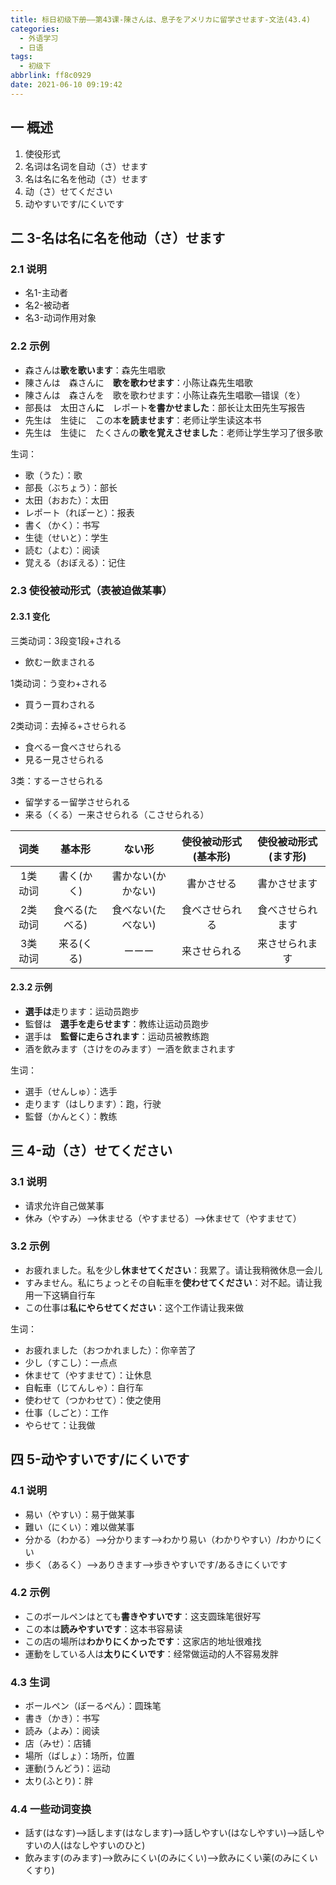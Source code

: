 ```yaml
---
title: 标日初级下册——第43课-陳さんは、息子をアメリカに留学させます-文法(43.4)
categories:
  - 外语学习
  - 日语
tags:
  - 初级下
abbrlink: ff8c0929
date: 2021-06-10 09:19:42
---
```

## 一 概述

1. 使役形式
2. 名词は名词を自动（さ）せます
3. 名は名に名を他动（さ）せます
4. 动（さ）せてください
5. 动やすいです/にくいです

<!--more-->

## 二 3-名は名に名を他动（さ）せます

### 2.1 说明

* 名1-主动者
* 名2-被动者
* 名3-动词作用对象

### 2.2 示例

* 森さんは**歌を歌います**：森先生唱歌
* 陳さんは　森さんに　**歌を歌わせます**：小陈让森先生唱歌
* 陳さんは　森さんを　歌を歌わせます：小陈让森先生唱歌—错误（を）
* 部長は　太田さん**に**　レポート**を書かせました**：部长让太田先生写报告
* 先生は　生徒に　この本**を読ませます**：老师让学生读这本书
* 先生は　生徒に　たくさんの**歌を覚えさせました**：老师让学生学习了很多歌

生词：

* 歌（うた）：歌
* 部長（ぶちょう）：部长
* 太田（おおた）：太田
* レポート（れぽーと）：报表
* 書く（かく）：书写
* 生徒（せいと）：学生
* 読む（よむ）：阅读
* 覚える（おぼえる）：记住

### 2.3 使役被动形式（表被迫做某事）

#### 2.3.1 变化

三类动词：3段变1段+される

* 飲むー飲まされる

1类动词：う变わ+される

* 買うー買わされる

2类动词：去掉る+させられる

* 食べるー食べさせられる
* 見るー見させられる

3类：するーさせられる

* 留学するー留学させられる
* 来る（くる）ー来させられる（こさせられる）

|  词类   |     基本形     |       ない形       | 使役被动形式(基本形) | 使役被动形式(ます形) |
| :-----: | :------------: | :----------------: | :------------------: | :------------------: |
| 1类动词 |   書く(かく)   | 書かない(かかない) |      書かさせる      |     書かさせます     |
| 2类动词 | 食べる(たべる) | 食べない(たべない) |    食べさせられる    |   食べさせられます   |
| 3类动词 |   来る(くる)   |       ーーー       |     来させられる     |    来させられます    |

#### 2.3.2 示例

* **選手は**走ります：运动员跑步
* 監督は　**選手を走らせます**：教练让运动员跑步
* 選手は　**監督に走らされます**：运动员被教练跑
* 酒を飲みます（さけをのみます）ー酒を飲まされます

生词：

* 選手（せんしゅ）：选手
* 走ります（はしります）：跑，行驶
* 監督（かんとく）：教练

## 三 4-动（さ）せてください

### 3.1 说明

* 请求允许自己做某事
* 休み（やすみ）——>休ませる（やすませる）——>休ませて（やすませて）

### 3.2 示例

* お疲れました。私を少し**休ませてください**：我累了。请让我稍微休息一会儿
* すみません。私にちょっとその自転車を**使わせてください**：对不起。请让我用一下这辆自行车
* この仕事は**私にやらせてください**：这个工作请让我来做

生词：

* お疲れました（おつかれました）：你辛苦了
* 少し（すこし）：一点点
* 休ませて（やすませて）：让休息
* 自転車（じてんしゃ）：自行车
* 使わせて（つかわせて）：使之使用
* 仕事（しごと）：工作
* やらせて：让我做

## 四 5-动やすいです/にくいです

### 4.1 说明

* 易い（やすい）：易于做某事
* 難い（にくい）：难以做某事
* 分かる（わかる）——>分かります——>わかり易い（わかりやすい）/わかりにくい
* 歩く（あるく）——>ありきます——>歩きやすいです/あるきにくいです

### 4.2 示例

* このボールペンはとても**書きやすいです**：这支圆珠笔很好写
* この本は**読みやすいです**：这本书容易读
* この店の場所は**わかりにくかったです**：这家店的地址很难找
* 運動をしている人は**太りにくいです**：经常做运动的人不容易发胖

### 4.3 生词

* ボールペン（ぼーるぺん）：圆珠笔
* 書き（かき）：书写
* 読み（よみ）：阅读
* 店（みせ）：店铺
* 場所（ばしょ）：场所，位置
* 運動(うんどう)：运动
* 太り(ふとり)：胖

### 4.4 一些动词变换

* 話す(はなす)——>話します(はなします)——>話しやすい(はなしやすい)——>話しやすいの人(はなしやすいのひと)
* 飲みます(のみます)——>飲みにくい(のみにくい)——>飲みにくい薬(のみにくいくすり)